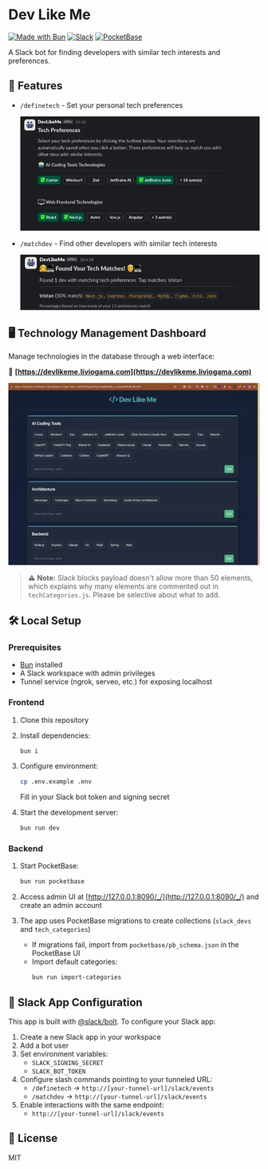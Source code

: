 # Dev Like Me

[![Made with Bun](https://img.shields.io/badge/Bun-F9F1E1?style=for-the-badge&logo=bun&logoColor=black)](https://bun.sh) [![Slack](https://img.shields.io/badge/Slack-4A154B?style=for-the-badge&logo=slack&logoColor=white)](https://slack.com) [![PocketBase](https://img.shields.io/badge/PocketBase-B8DBE4?style=for-the-badge&logo=pocketbase&logoColor=black)](https://pocketbase.io/)

A Slack bot for finding developers with similar tech interests and preferences.

## 🚀 Features

- `/definetech` - Set your personal tech preferences
  
  ![Define Tech](/docs/prefs.webp)

- `/matchdev` - Find other developers with similar tech interests
  
  ![Match Developers](/docs/match.webp)

## 🖥️ Technology Management Dashboard

Manage technologies in the database through a web interface:

🔗 **[https://devlikeme.liviogama.com](https://devlikeme.liviogama.com)**

![Dashboard](/docs/dashboard.webp)

> **⚠️ Note:** Slack blocks payload doesn't allow more than 50 elements, which explains why many elements are commented out in `techCategories.js`. Please be selective about what to add.

## 🛠️ Local Setup

### Prerequisites

- [Bun](https://bun.sh) installed
- A Slack workspace with admin privileges
- Tunnel service (ngrok, serveo, etc.) for exposing localhost

### Frontend

1. Clone this repository
2. Install dependencies:
   ```bash
   bun i
   ```
3. Configure environment:
   ```bash
   cp .env.example .env
   ```
   Fill in your Slack bot token and signing secret

4. Start the development server:
   ```bash
   bun run dev
   ```

### Backend

1. Start PocketBase:
   ```bash
   bun run pocketbase
   ```

2. Access admin UI at [http://127.0.0.1:8090/_/](http://127.0.0.1:8090/_/) and create an admin account

3. The app uses PocketBase migrations to create collections (`slack_devs` and `tech_categories`)
   - If migrations fail, import from `pocketbase/pb_schema.json` in the PocketBase UI
   - Import default categories:
     ```bash
     bun run import-categories
     ```

## 🔌 Slack App Configuration

This app is built with [@slack/bolt](https://github.com/slackapi/bolt-js). To configure your Slack app:

1. Create a new Slack app in your workspace
2. Add a bot user
3. Set environment variables:
   - `SLACK_SIGNING_SECRET` 
   - `SLACK_BOT_TOKEN`
4. Configure slash commands pointing to your tunneled URL:
   - `/definetech` → `http://[your-tunnel-url]/slack/events`
   - `/matchdev` → `http://[your-tunnel-url]/slack/events`
5. Enable interactions with the same endpoint:
   - `http://[your-tunnel-url]/slack/events`

## 📝 License

MIT
